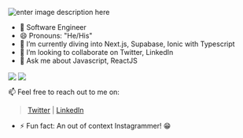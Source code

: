 ![enter image description here](https://www.coolgenerator.com/Others/text_design_dl/text/SG9sYSEgSSBhbSBTYXVyYQ==/font/en0005/size/80/color/c0ffee)

- 🔭 Software Engineer
- 😄 Pronouns: "He/His"
- 🌱 I’m currently diving into Next.js, Supabase, Ionic with Typescript
- 👯 I’m looking to collaborate on Twitter, LinkedIn
- 💬 Ask me about Javascript, ReactJS




<img align="center" src="https://github-readme-stats.vercel.app/api/top-langs/?username=sauramandal&theme=radical&langs_count=10&layout=compact" />
<img align="center" src="https://github-readme-stats.vercel.app/api?username=sauramandal&count_private=true&show_icons=true&hide=prs,contribs&theme=dark" />

📫 Feel free to reach out to me on: 
> [Twitter](https://twitter.com/montai24) |
> [LinkedIn](https://www.linkedin.com/in/saura-mandal/)
- ⚡ Fun fact: An out of context Instagrammer! 😁
